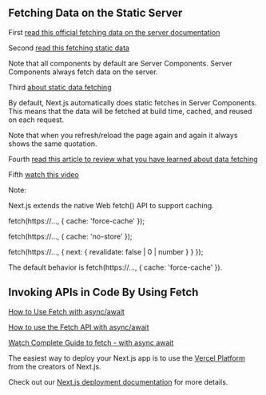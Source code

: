 ## Fetching Data on the Static Server
First [read this official fetching data on the server documentation](https://nextjs.org/docs/app/building-your-application/data-fetching#fetching-data-on-the-server)

Second [read this fetching static data](https://nextjs.org/docs/app/building-your-application/data-fetching#static-and-dynamic-data-fetches)

Note that all components by default are Server Components. Server Components always fetch data on the server.

Third [about static data fetching](https://nextjs.org/docs/app/building-your-application/data-fetching/fetching-caching-and-revalidating#static-data-fetching)

By default, Next.js automatically does static fetches in Server Components. This means that the data will be fetched at build time, cached, and reused on each request.

Note that when you refresh/reload the page again and again it always shows the same quotation.

Fourth [read this article to review what you have learned about data fetching](https://dev.to/zenstack/a-deep-dive-into-next13-data-fetching-114n)

Fifth [watch this video](https://www.youtube.com/watch?v=JeaHyhcCVCE)

Note:

Next.js extends the native Web fetch() API to support caching.

fetch(https://..., { cache: 'force-cache' });

fetch(https://..., { cache: 'no-store' });

fetch(https://..., { next: { revalidate: false | 0 | number } } });

The default behavior is fetch(https://..., { cache: 'force-cache' }).


## Invoking APIs in Code By Using Fetch

[How to Use Fetch with async/await](https://dmitripavlutin.com/javascript-fetch-async-await/)

[How to use the Fetch API with async/await](https://rapidapi.com/guides/fetch-api-async-await)

[Watch Complete Guide to fetch - with async await](https://www.youtube.com/watch?v=PwQb-y41Zys)

The easiest way to deploy your Next.js app is to use the [Vercel Platform](https://vercel.com/new?utm_medium=default-template&filter=next.js&utm_source=create-next-app&utm_campaign=create-next-app-readme) from the creators of Next.js.

Check out our [Next.js deployment documentation](https://nextjs.org/docs/deployment) for more details.
